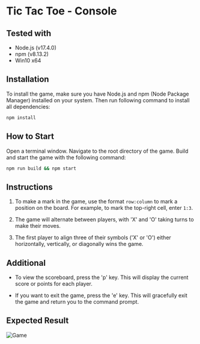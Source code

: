 # Tic Tac Toe - Console

## Tested with 

- Node.js (v17.4.0)
- npm (v8.13.2)
- Win10 x64

## Installation
To install the game, make sure you have Node.js and npm (Node Package Manager) installed on your system. Then run following command to install all dependencies:
```bash
npm install
```

## How to Start
Open a terminal window. Navigate to the root directory of the game. Build and start the game with the following command:

```bash
npm run build && npm start
```



## Instructions

1. To make a mark in the game, use the format `row:column` to mark a position on the board. For example, to mark the top-right cell, enter `1:3`.

2. The game will alternate between players, with 'X' and 'O' taking turns to make their moves.

3. The first player to align three of their symbols ('X' or 'O') either horizontally, vertically, or diagonally wins the game.

## Additional

- To view the scoreboard, press the 'p' key. This will display the current score or points for each player.

- If you want to exit the game, press the 'e' key. This will gracefully exit the game and return you to the command prompt.

## Expected Result 
![Game](https://cdn.discordapp.com/attachments/522069091255582731/1141855955622043760/image.png)